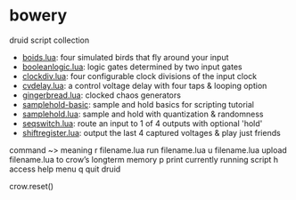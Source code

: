 # bowery
druid script collection

- [boids.lua](boids.lua): four simulated birds that fly around your input
- [booleanlogic.lua](booleanlogic.lua): logic gates determined by two input gates
- [clockdiv.lua](clockdiv.lua): four configurable clock divisions of the input clock
- [cvdelay.lua](cvdelay.lua): a control voltage delay with four taps & looping option
- [gingerbread.lua](gingerbread.lua): clocked chaos generators
- [samplehold-basic](samplehold-basic.lua): sample and hold basics for scripting tutorial
- [samplehold.lua](samplehold.lua): sample and hold with quantization & randomness
- [seqswitch.lua](seqswitch.lua): route an input to 1 of 4 outputs with optional 'hold'
- [shiftregister.lua](shiftregister.lua): output the last 4 captured voltages & play just friends

command	~>	meaning
r filename.lua	 	run filename.lua
u filename.lua	 	upload filename.lua to crow’s longterm memory
p	 	print currently running script
h	 	access help menu
q	 	quit druid

crow.reset()

